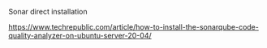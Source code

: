 Sonar direct installation

https://www.techrepublic.com/article/how-to-install-the-sonarqube-code-quality-analyzer-on-ubuntu-server-20-04/

